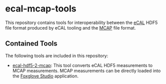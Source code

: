 # ecal-mcap-tools

This repository contains tools for interoperability between the [eCAL](https://eclipse-ecal.github.io/ecal/) HDF5 file format produced by eCAL tooling and the [MCAP](https://mcap.dev/) file format.

## Contained Tools

The following tools are included in this repository:

- [ecal-hdf5-2-mcap](ecal-hdf5-2-mcap/README.md): This tool converts eCAL HDF5 measurements to MCAP measurements. MCAP measurements can be directly loaded into the [Foxglove Studio](https://foxglove.dev/studio) application.